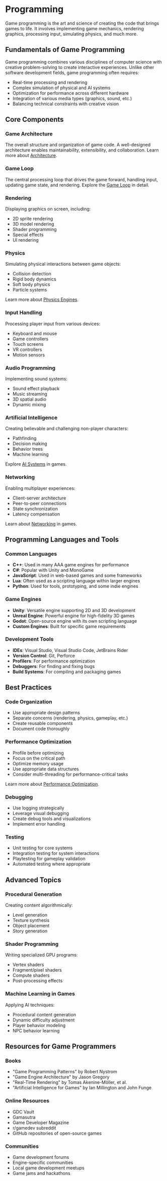 # Programming

Game programming is the art and science of creating the code that brings games to life. It involves implementing game mechanics, rendering graphics, processing input, simulating physics, and much more.

## Fundamentals of Game Programming

Game programming combines various disciplines of computer science with creative problem-solving to create interactive experiences. Unlike other software development fields, game programming often requires:

- Real-time processing and rendering
- Complex simulation of physical and AI systems
- Optimization for performance across different hardware
- Integration of various media types (graphics, sound, etc.)
- Balancing technical constraints with creative vision

## Core Components

### Game Architecture

The overall structure and organization of game code. A well-designed architecture enables maintainability, extensibility, and collaboration. Learn more about [Architecture](/en/programming/architecture).

### Game Loop

The central processing loop that drives the game forward, handling input, updating game state, and rendering. Explore the [Game Loop](/en/programming/game-loop) in detail.

### Rendering

Displaying graphics on screen, including:
- 2D sprite rendering
- 3D model rendering
- Shader programming
- Special effects
- UI rendering

### Physics

Simulating physical interactions between game objects:
- Collision detection
- Rigid body dynamics
- Soft body physics
- Particle systems

Learn more about [Physics Engines](/en/programming/physics).

### Input Handling

Processing player input from various devices:
- Keyboard and mouse
- Game controllers
- Touch screens
- VR controllers
- Motion sensors

### Audio Programming

Implementing sound systems:
- Sound effect playback
- Music streaming
- 3D spatial audio
- Dynamic mixing

### Artificial Intelligence

Creating believable and challenging non-player characters:
- Pathfinding
- Decision making
- Behavior trees
- Machine learning

Explore [AI Systems](/en/programming/ai-system) in games.

### Networking

Enabling multiplayer experiences:
- Client-server architecture
- Peer-to-peer connections
- State synchronization
- Latency compensation

Learn about [Networking](/en/programming/networking) in games.

## Programming Languages and Tools

### Common Languages

- **C++**: Used in many AAA game engines for performance
- **C#**: Popular with Unity and MonoGame
- **JavaScript**: Used in web-based games and some frameworks
- **Lua**: Often used as a scripting language within larger engines
- **Python**: Used for tools, prototyping, and some indie engines

### Game Engines

- **Unity**: Versatile engine supporting 2D and 3D development
- **Unreal Engine**: Powerful engine for high-fidelity 3D games
- **Godot**: Open-source engine with its own scripting language
- **Custom Engines**: Built for specific game requirements

### Development Tools

- **IDEs**: Visual Studio, Visual Studio Code, JetBrains Rider
- **Version Control**: Git, Perforce
- **Profilers**: For performance optimization
- **Debuggers**: For finding and fixing bugs
- **Build Systems**: For compiling and packaging games

## Best Practices

### Code Organization

- Use appropriate design patterns
- Separate concerns (rendering, physics, gameplay, etc.)
- Create reusable components
- Document code thoroughly

### Performance Optimization

- Profile before optimizing
- Focus on the critical path
- Optimize memory usage
- Use appropriate data structures
- Consider multi-threading for performance-critical tasks

Learn more about [Performance Optimization](/en/programming/optimization).

### Debugging

- Use logging strategically
- Leverage visual debugging
- Create debug tools and visualizations
- Implement error handling

### Testing

- Unit testing for core systems
- Integration testing for system interactions
- Playtesting for gameplay validation
- Automated testing where appropriate

## Advanced Topics

### Procedural Generation

Creating content algorithmically:
- Level generation
- Texture synthesis
- Object placement
- Story generation

### Shader Programming

Writing specialized GPU programs:
- Vertex shaders
- Fragment/pixel shaders
- Compute shaders
- Post-processing effects

### Machine Learning in Games

Applying AI techniques:
- Procedural content generation
- Dynamic difficulty adjustment
- Player behavior modeling
- NPC behavior learning

## Resources for Game Programmers

### Books

- "Game Programming Patterns" by Robert Nystrom
- "Game Engine Architecture" by Jason Gregory
- "Real-Time Rendering" by Tomas Akenine-Möller, et al.
- "Artificial Intelligence for Games" by Ian Millington and John Funge

### Online Resources

- GDC Vault
- Gamasutra
- Game Developer Magazine
- r/gamedev subreddit
- GitHub repositories of open-source games

### Communities

- Game development forums
- Engine-specific communities
- Local game development meetups
- Game jams and hackathons